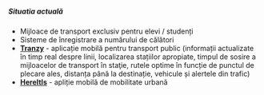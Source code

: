 ##### Situatia actuală

* Mijloace de transport exclusiv pentru elevi / studenți
* Sisteme de înregistrare a numărului de călători
* **[Tranzy][1]** - aplicație mobilă pentru transport public (informații actualizate în timp real despre linii, localizarea stațiilor apropiate, timpul de sosire a mijloacelor de transport în staţie, rutele optime în funcție de punctul de plecare ales, distanța până la destinație, vehicule și alertele din trafic) 
* **[HereItIs][2]** - apliție mobilă de mobilitate urbană

[1]: https://tranzy.ro/
[2]: https://hereitis.ro/
